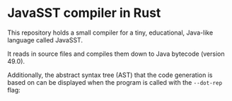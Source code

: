 # JavaSST compiler in Rust

This repository holds a small compiler for a tiny, educational, Java-like language called JavaSST.

It reads in source files and compiles them down to Java bytecode (version 49.0).

Additionally, the abstract syntax tree (AST) that the code generation is based on can be displayed when the program
is called with the `--dot-rep` flag:

